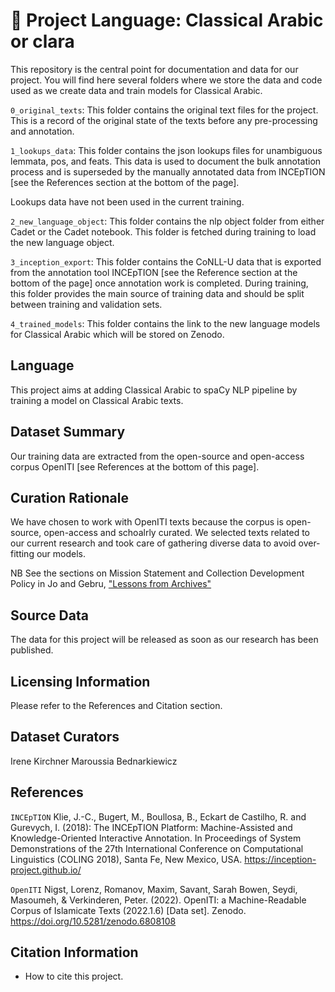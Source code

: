 # 🌱 Project Language: Classical Arabic or clara

This repository is the central point for documentation and data for our project. You will find here several folders where we  store the data and code used as we create data and train models for Classical Arabic. 

`0_original_texts`: This folder contains the original text files for the project. This is a record of the original state of the texts before any pre-processing and annotation.

`1_lookups_data`: This folder contains the json lookups files for unambiguous lemmata, pos, and feats. This data is used to document the bulk annotation process and is superseded by the manually annotated data from INCEpTION [see the References section at the bottom of the page].

Lookups data have not been used in the current training.

`2_new_language_object`: This folder contains the nlp object folder from either Cadet or the Cadet notebook. This folder is fetched during training to load the new language object.

`3_inception_export`: This folder contains the CoNLL-U data that is exported from the annotation tool INCEpTION [see the Reference section at the bottom of the page] once annotation work is completed. During training, this folder provides the main source of training data and should be split between training and validation sets.

`4_trained_models`: This folder contains the link to the new language models for Classical Arabic which will be stored on Zenodo.

## Language
This project aims at adding Classical Arabic to spaCy NLP pipeline by training a model on Classical Arabic texts. 

## Dataset Summary 
Our training data are extracted from the open-source and open-access corpus OpenITI [see References at the bottom of this page].

## Curation Rationale
We have chosen to work with OpenITI texts because the corpus is open-source, open-access and schoalrly curated.
We selected texts related to our current research and took care of gathering diverse data to avoid over-fitting our models.

NB See the sections on Mission Statement and Collection Development Policy in Jo and Gebru, ["Lessons from Archives"](https://arxiv.org/abs/1912.10389)  
  
## Source Data
The data for this project will be released as soon as our research has been published.  

## Licensing Information
Please refer to the References and Citation section.

## Dataset Curators
Irene Kirchner
Maroussia Bednarkiewicz

## References
`INCEpTION`
Klie, J.-C., Bugert, M., Boullosa, B., Eckart de Castilho, R. and Gurevych, I. (2018): The INCEpTION Platform: Machine-Assisted and Knowledge-Oriented Interactive Annotation. In Proceedings of System Demonstrations of the 27th International Conference on Computational Linguistics (COLING 2018), Santa Fe, New Mexico, USA.
https://inception-project.github.io/

`OpenITI`
Nigst, Lorenz, Romanov, Maxim, Savant, Sarah Bowen, Seydi, Masoumeh, & Verkinderen, Peter. (2022). OpenITI: a Machine-Readable Corpus of Islamicate Texts (2022.1.6) [Data set]. Zenodo.
https://doi.org/10.5281/zenodo.6808108


## Citation Information
- How to cite this project. 
